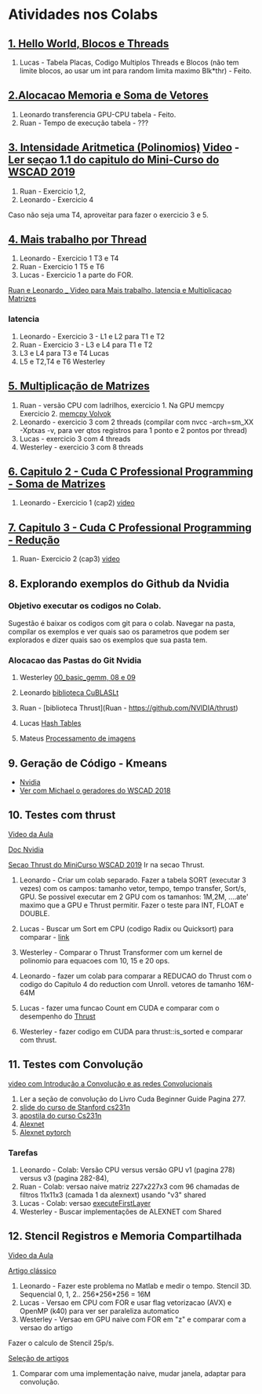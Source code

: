 # Atividades nos Colabs

## [1. Hello World, Blocos e Threads](https://colab.research.google.com/drive/1INsl6NddQSyR-O8I2ivKWB3bmP1T20NN?usp=sharing)

1. Lucas - Tabela Placas, Codigo Multiplos Threads e Blocos (não tem limite blocos, ao usar um int para random limita maximo Blk*thr) - Feito.

## [2.Alocacao Memoria e Soma de Vetores](https://colab.research.google.com/drive/1R_DOeVF2_N_Fjrry-cK7WVifVw3a37xE?usp=sharing#scrollTo=bhp-cmJnyI1c)

1. Leonardo transferencia GPU-CPU tabela - Feito. 
1. Ruan - Tempo de execução tabela - ???

## [3. Intensidade Aritmetica (Polinomios)](https://colab.research.google.com/drive/1w_G16IwUZVhMzvU-uWpjGx965gkzByoO?usp=sharing) [Video](https://youtu.be/0Upfm1wktRE) - [Ler seçao 1.1 do capitulo do Mini-Curso do WSCAD 2019](https://sol.sbc.org.br/livros/index.php/sbc/catalog/view/46/200/414-2)

1. Ruan - Exercicio 1,2,
1. Leonardo - Exercicio 4

Caso não seja uma T4, aproveitar para fazer o exercicio 3 e 5.

## [4. Mais trabalho por Thread](https://colab.research.google.com/drive/1CgR9VjmzA_9RLtTaRk1NhHlkJatqTl_f?usp=sharing)

1. Leonardo - Exercicio 1 T3 e T4
2. Ruan -  Exercicio 1 T5 e T6
3. Lucas - Exercicio 1 a parte do FOR.

[Ruan e Leonardo _ Video para Mais trabalho, latencia e Multiplicacao Matrizes](https://www.youtube.com/playlist?list=PLcvOyD_LMr6l2OmlneylIx8OR9MbpQ-jM)

### latencia
1. Leonardo - Exercicio 3 - L1 e L2 para T1 e T2 
2. Ruan - Exercicio 3 - L3 e L4 para T1 e T2 
3. L3 e L4 para T3 e T4 Lucas
4. L5 e T2,T4 e T6 Westerley

## [5. Multiplicação de Matrizes](https://colab.research.google.com/drive/11PgsBNA-5Q8A3Kuy6QQINzoiKJKrYX_y?usp=sharing)

1. Ruan - versão CPU com ladrilhos, exercicio 1. Na GPU memcpy Exercicio 2. [memcpy Volvok](https://bitbucket.org/rvuduc/volkov-gtc10/src/master/memcpy_k.cu)
2. Leonardo - exercicio 3 com 2 threads (compilar com nvcc -arch=sm_XX -Xptxas -v, para ver qtos registros para 1 ponto e 2 pontos por thread)
3. Lucas - exercicio 3 com 4 threads
4. Westerley - exercicio 3 com 8 threads

## [6. Capitulo 2 - Cuda C Professional Programming - Soma de Matrizes](https://colab.research.google.com/drive/12gSlJmMHrUOQyZDg8Io9gptJ2_dckSNp?usp=sharing#scrollTo=esfCfLsZ5QRV)

1. Leonardo - Exercicio 1 (cap2) [video](https://www.youtube.com/watch?v=uzE6ztaVjTw&list=PLcvOyD_LMr6lZ35IJrqjeF1bUex6Jd7Rh&index=1)

## [7. Capitulo 3 - Cuda C Professional Programming - Redução ](https://colab.research.google.com/drive/12gSlJmMHrUOQyZDg8Io9gptJ2_dckSNp?usp=sharing#scrollTo=esfCfLsZ5QRV)

1. Ruan- Exercicio 2 (cap3) [video](https://www.youtube.com/watch?v=OuMY259rXW4&list=PLcvOyD_LMr6lZ35IJrqjeF1bUex6Jd7Rh&index=3)

## 8. Explorando exemplos do Github da Nvidia

### Objetivo executar os codigos no Colab.
Sugestão é baixar os codigos com git para o colab. Navegar na pasta, compilar os exemplos e ver quais sao os parametros que podem ser explorados e dizer quais sao os exemplos que sua pasta tem.

### Alocacao das Pastas do Git Nvidia

1. Westerley [00_basic_gemm, 08 e 09](https://github.com/NVIDIA/cutlass/tree/master/examples)

2. Leonardo [biblioteca CuBLASLt](https://github.com/NVIDIA/CUDALibrarySamples/tree/master/cuBLASLt)

3. Ruan - [biblioteca Thrust](Ruan - https://github.com/NVIDIA/thrust)

4. Lucas  [Hash Tables](https://github.com/NVIDIA/cuCollections/tree/dev/benchmarks/hash_table)

5.  Mateus [Processamento de imagens](https://github.com/NVIDIA/CUDALibrarySamples/tree/master/NPP)

## 9. Geração de Código - Kmeans

* [Nvidia](https://github.com/NVIDIA/kmeans)
* [Ver com Michael o geradores do WSCAD 2018](....)

## 10. Testes com thrust

[Video da Aula](https://www.youtube.com/playlist?list=PLcvOyD_LMr6n1wZQe3m37o5qnrtwwd-9u)

[Doc Nvidia](https://docs.nvidia.com/cuda/thrust/index.html)

[Secao Thrust do MiniCurso WSCAD 2019](https://colab.research.google.com/drive/17IslqFWtsMhYXqOaeA8vP6cRgmDpkJGM?usp=sharing)
Ir na secao Thrust.

1. Leonardo - Criar um colab separado. Fazer a tabela SORT (executar 3 vezes) com os campos: tamanho vetor, tempo, tempo transfer, Sort/s, GPU. Se possivel executar em 2 GPU com os tamanhos: 1M,2M, ....ate' maximo que a GPU e Thrust permitir.  Fazer o teste para INT, FLOAT e DOUBLE. 

2. Lucas - Buscar um Sort em CPU (codigo Radix ou Quicksort) para comparar  - [link](https://cs.stackexchange.com/questions/3/why-is-quicksort-better-than-other-sorting-algorithms-in-practice)

3. Westerley - Comparar o Thrust Transformer com um kernel de polinomio para equacoes com 10, 15 e 20 ops.

4. Leonardo - fazer um colab para comparar a REDUCAO do Thrust com o codigo do Capitulo 4 do reduction com Unroll. vetores de tamanho 16M-64M

5. Lucas - fazer uma funcao Count em CUDA e comparar com o desempenho do [Thrust](https://docs.nvidia.com/cuda/thrust/index.html)

6. Westerley - fazer codigo em CUDA para thrust::is_sorted e comparar com thrust. 





## 11. Testes com Convolução

[video com Introdução a Convolução e as redes Convolucionais](https://www.youtube.com/playlist?list=PLcvOyD_LMr6me43_cMTJ4M4GpvegDB36O)

1. Ler a seção de convolução do Livro Cuda Beginner Guide Pagina 277.
2. [slide do curso de Stanford cs231n](http://cs231n.stanford.edu/slides/2020/lecture_5.pdf)
3. [apostila do curso Cs231n](https://cs231n.github.io/convolutional-networks/)
4. [Alexnet](https://github.com/pratikpv/alexnet/blob/master/GPU/cuda/alexnet_host.cu)
5. [Alexnet pytorch](https://github.com/dansuh17/alexnet-pytorch/blob/d0c1b1c52296ffcbecfbf5b17e1d1685b4ca6744/model.py#L40)

### Tarefas 
 1. Leonardo - Colab: Versão CPU versus versão GPU v1 (pagina 278) versus v3 (pagina 282-84), 
 2. Ruan - Colab: versao naive matriz 227x227x3 com 96 chamadas de filtros 11x11x3 (camada 1 da alexnext) usando "v3" shared
 3. Lucas - Colab: versao [executeFirstLayer](https://github.com/pratikpv/alexnet/blob/master/GPU/cuda/an_kernel.cu)
 4. Westerley - Buscar implementações de ALEXNET com Shared
 


## 12. Stencil Registros e Memoria Compartilhada

[Video da Aula](https://www.youtube.com/playlist?list=PLcvOyD_LMr6n1wZQe3m37o5qnrtwwd-9u)

[Artigo clássico](http://developer.download.nvidia.com/CUDA/CUDA_Zone/papers/gpu_3dfd_rev.pdf)

1. Leonardo - Fazer este problema no Matlab e medir o tempo. Stencil 3D. Sequencial 0, 1, 2..  256\*256\*256 = 16M
2. Lucas - Versao em CPU com FOR e usar flag vetorizacao (AVX) e OpenMP (k40) para ver ser paraleliza automatico
3. Westerley - Versao em GPU naive com FOR em "z" e comparar com a versao do artigo

Fazer o calculo de Stencil 25p/s.



[Seleção de artigos](https://docs.google.com/presentation/d/1UzVE37XMght3-beY0wmbBvZjbMtJp50diNAI3FssW8I/edit?usp=sharing)


1. Comparar com uma implementação naive, mudar janela, adaptar para convolução.









